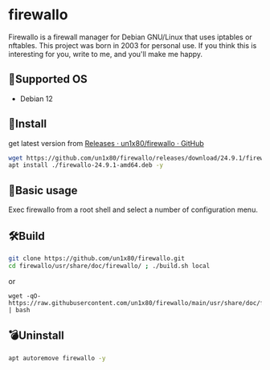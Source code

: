 # firewallo
Firewallo is a firewall manager for Debian GNU/Linux that uses iptables or nftables. This project was born in 2003 for personal use. If you think this is interesting for you, write to me, and you'll make me happy.

## 📌Supported OS

- Debian 12
  

## 🎇Install

get latest version from [Releases · un1x80/firewallo · GitHub](https://github.com/un1x80/firewallo/releases)

```bash
wget https://github.com/un1x80/firewallo/releases/download/24.9.1/firewallo-24.9.1-amd64.deb
apt install ./firewallo-24.9.1-amd64.deb -y
```

## 🔐Basic usage
Exec firewallo from a root shell and select a number of configuration menu. 

## 🛠️Build

```bash
git clone https://github.com/un1x80/firewallo.git
cd firewallo/usr/share/doc/firewallo/ ; ./build.sh local
```
or
```
wget -qO- https://raw.githubusercontent.com/un1x80/firewallo/main/usr/share/doc/firewallo/build.sh | bash
```


## 💣Uninstall

```bash
apt autoremove firewallo -y
```